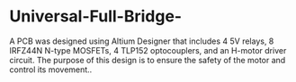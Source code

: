 # Universal-Full-Bridge-

A PCB was designed using Altium Designer that includes 4 5V relays, 8 IRFZ44N N-type MOSFETs, 4 TLP152 optocouplers, and an H-motor driver circuit. The purpose of this design is to ensure the safety of the motor and control its movement..
